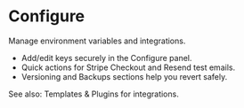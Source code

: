 # Configure

Manage environment variables and integrations.

- Add/edit keys securely in the Configure panel.
- Quick actions for Stripe Checkout and Resend test emails.
- Versioning and Backups sections help you revert safely.

See also: Templates & Plugins for integrations.
